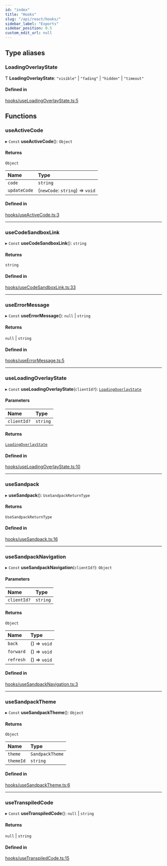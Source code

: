 ```yaml
---
id: "index"
title: "Hooks"
slug: "/api/react/hooks/"
sidebar_label: "Exports"
sidebar_position: 0.5
custom_edit_url: null
---
```


## Type aliases

### LoadingOverlayState

Ƭ **LoadingOverlayState**: ``"visible"`` \| ``"fading"`` \| ``"hidden"`` \| ``"timeout"``

#### Defined in

[hooks/useLoadingOverlayState.ts:5](https://github.com/codesandbox/sandpack/blob/ce1032c/sandpack-react/src/hooks/useLoadingOverlayState.ts#L5)

## Functions

### useActiveCode

▸ `Const` **useActiveCode**(): `Object`

#### Returns

`Object`

| Name | Type |
| :------ | :------ |
| `code` | `string` |
| `updateCode` | (`newCode`: `string`) => `void` |

#### Defined in

[hooks/useActiveCode.ts:3](https://github.com/codesandbox/sandpack/blob/ce1032c/sandpack-react/src/hooks/useActiveCode.ts#L3)

___

### useCodeSandboxLink

▸ `Const` **useCodeSandboxLink**(): `string`

#### Returns

`string`

#### Defined in

[hooks/useCodeSandboxLink.ts:33](https://github.com/codesandbox/sandpack/blob/ce1032c/sandpack-react/src/hooks/useCodeSandboxLink.ts#L33)

___

### useErrorMessage

▸ `Const` **useErrorMessage**(): ``null`` \| `string`

#### Returns

``null`` \| `string`

#### Defined in

[hooks/useErrorMessage.ts:5](https://github.com/codesandbox/sandpack/blob/ce1032c/sandpack-react/src/hooks/useErrorMessage.ts#L5)

___

### useLoadingOverlayState

▸ `Const` **useLoadingOverlayState**(`clientId?`): [`LoadingOverlayState`](#loadingoverlaystate)

#### Parameters

| Name | Type |
| :------ | :------ |
| `clientId?` | `string` |

#### Returns

[`LoadingOverlayState`](#loadingoverlaystate)

#### Defined in

[hooks/useLoadingOverlayState.ts:10](https://github.com/codesandbox/sandpack/blob/ce1032c/sandpack-react/src/hooks/useLoadingOverlayState.ts#L10)

___

### useSandpack

▸ **useSandpack**(): `UseSandpackReturnType`

#### Returns

`UseSandpackReturnType`

#### Defined in

[hooks/useSandpack.ts:16](https://github.com/codesandbox/sandpack/blob/ce1032c/sandpack-react/src/hooks/useSandpack.ts#L16)

___

### useSandpackNavigation

▸ `Const` **useSandpackNavigation**(`clientId?`): `Object`

#### Parameters

| Name | Type |
| :------ | :------ |
| `clientId?` | `string` |

#### Returns

`Object`

| Name | Type |
| :------ | :------ |
| `back` | () => `void` |
| `forward` | () => `void` |
| `refresh` | () => `void` |

#### Defined in

[hooks/useSandpackNavigation.ts:3](https://github.com/codesandbox/sandpack/blob/ce1032c/sandpack-react/src/hooks/useSandpackNavigation.ts#L3)

___

### useSandpackTheme

▸ `Const` **useSandpackTheme**(): `Object`

#### Returns

`Object`

| Name | Type |
| :------ | :------ |
| `theme` | `SandpackTheme` |
| `themeId` | `string` |

#### Defined in

[hooks/useSandpackTheme.ts:6](https://github.com/codesandbox/sandpack/blob/ce1032c/sandpack-react/src/hooks/useSandpackTheme.ts#L6)

___

### useTranspiledCode

▸ `Const` **useTranspiledCode**(): ``null`` \| `string`

#### Returns

``null`` \| `string`

#### Defined in

[hooks/useTranspiledCode.ts:15](https://github.com/codesandbox/sandpack/blob/ce1032c/sandpack-react/src/hooks/useTranspiledCode.ts#L15)
